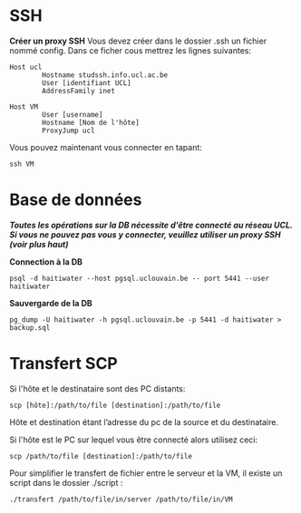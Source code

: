 # SSH
**Créer un proxy SSH**
Vous devez créer dans le dossier .ssh un fichier nommé config. Dans ce ficher cous mettrez les lignes suivantes:
```
Host ucl
        Hostname studssh.info.ucl.ac.be
        User [identifiant UCL]
        AddressFamily inet

Host VM
        User [username]
        Hostname [Nom de l'hôte]
        ProxyJump ucl
```
Vous pouvez maintenant vous connecter en tapant:
```
ssh VM
```

# Base de données
***Toutes les opérations sur la DB nécessite d'être connecté au réseau UCL.
Si vous ne pouvez pas vous y connecter, veuillez utiliser un proxy SSH (voir plus haut)***

**Connection à la DB**
```
psql -d haitiwater --host pgsql.uclouvain.be -- port 5441 --user haitiwater
```
**Sauvergarde de la DB**
```
pg_dump -U haitiwater -h pgsql.uclouvain.be -p 5441 -d haitiwater > backup.sql
```

# Transfert SCP
Si l'hôte et le destinataire sont des PC distants:
```
scp [hôte]:/path/to/file [destination]:/path/to/file
```
Hôte et destination étant l’adresse du pc de la source et du destinataire.

Si l'hôte est le PC sur lequel vous être connecté alors utilisez ceci:
```
scp /path/to/file [destination]:/path/to/file
```

Pour simplifier le transfert de fichier entre le serveur et la VM, il existe un script dans le dossier ./script :
```
./transfert /path/to/file/in/server /path/to/file/in/VM
```
